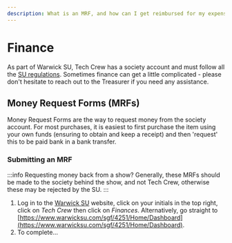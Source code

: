 ```yaml
---
description: What is an MRF, and how can I get reimbursed for my expenses?
---
```

# Finance

As part of Warwick SU, Tech Crew has a society account and must follow all the
[SU regulations](https://www.warwicksu.com/societies-sports/exec-resources/finance/guidelines/). Sometimes finance 
can get a little complicated - please don't hesitate to reach out to the Treasurer if you need any assistance.

## Money Request Forms (MRFs)

Money Request Forms are the way to request money from the society account. For most purchases, it is easiest to 
first purchase the item using your own funds (ensuring to obtain and keep a receipt) and then 'request' this to be 
paid bank in a bank transfer.

### Submitting an MRF

:::info
Requesting money back from a show? Generally, these MRFs should be made to the society behind the show, and not Tech 
Crew, otherwise these may be rejected by the SU.
:::

1. Log in to the [Warwick SU](https://www.warwicksu.com) website, click on your initials in the top right, click on 
   *Tech Crew* then click on *Finances*. Alternatively, go straight to
    [https://www.warwicksu.com/sgf/4251/Home/Dashboard](https://www.warwicksu.com/sgf/4251/Home/Dashboard).
2. To complete...